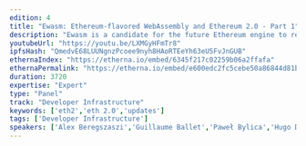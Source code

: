 ```yaml
---
edition: 4
title: "Ewasm: Ethereum-flavored WebAssembly and Ethereum 2.0 - Part 1"
description: "Ewasm is a candidate for the future Ethereum engine to replace EVM with the rollout of Shasper. Ewasm stands for Ethereum-flavored WebAssembly and it encompasses a broad range of initiatives being led by the Foundation Ewasm team including building an execution engine for Ethereum 2.0, adding support for a host of languages including C++, Rust, and AssemblyScript, and lots of related research and tooling to make Ethereum development easier and more powerful than ever. The team is in the process of launching a public testnet and releasing tooling which will be officially announced in this breakout session. In addition, members of the Ewasm team will introduce the technology, walk through the new stack, and give demos of the bleeding edge development tooling we've built around Rust, AssemblyScript, and other frameworks. We'll have an hour-long workshop where developers can download the new tools and get their hands dirty, building and deploying their first Ewasm-compatible smart contracts, with the team serving as mentors."
youtubeUrl: "https://youtu.be/LXMGyHFmTr8"
ipfsHash: "QmedvE68LUUNgnzPcoee9nyh8HAoRTEeYh63eU5FvJnGUB"
ethernaIndex: "https://etherna.io/embed/6345f217c02259b06a2ffafa"
ethernaPermalink: "https://etherna.io/embed/e600edc2fc5cebe50a86844d81bfa89e320b8cd1d89ddc84414aca4d6c3aa835"
duration: 3720
expertise: "Expert"
type: "Panel"
track: "Developer Infrastructure"
keywords: ['eth2','eth 2.0','updates']
tags: ['Developer Infrastructure']
speakers: ['Alex Beregszaszi','Guillaume Ballet','Paweł Bylica','Hugo De La Cruz','Casey Detrio','Paul Dworzanski','Jake Lang','Lane Rettig','Jared Wasinger']
---
```

